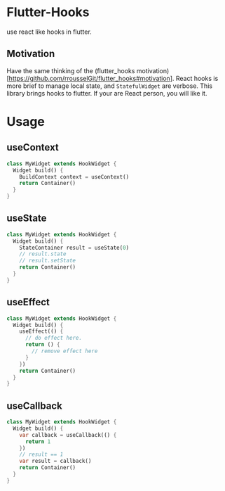 # Flutter-Hooks

use react like hooks in flutter.

## Motivation
Have the same thinking of the (flutter_hooks motivation)[https://github.com/rrousselGit/flutter_hooks#motivation]. React hooks is more brief to manage local state, and `StatefulWidget` are verbose. This library brings hooks to flutter. If your are React person, you will like it.

# Usage

## useContext

```dart
class MyWidget extends HookWidget {
  Widget build() {
    BuildContext context = useContext() 
    return Container()
  }
}
```

## useState

```dart
class MyWidget extends HookWidget {
  Widget build() {
    StateContainer result = useState(0)
    // result.state
    // result.setState
    return Container()
  }
}
```

## useEffect

```dart
class MyWidget extends HookWidget {
  Widget build() {
    useEffect(() {
      // do effect here.
      return () {
        // remove effect here
      }
    })
    return Container()
  }
}
```

## useCallback

```dart
class MyWidget extends HookWidget {
  Widget build() {
    var callback = useCallback(() {
      return 1
    })
    // result == 1
    var result = callback()
    return Container()
  }
}
```
